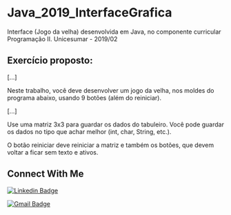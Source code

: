 # Java_2019_InterfaceGrafica
Interface (Jogo da velha) desenvolvida em Java, no componente curricular Programação II. Unicesumar - 2019/02

## Exercício proposto:

[...]

Neste trabalho, você deve desenvolver um jogo da velha, nos moldes do programa abaixo, usando 9 botões (além do reiniciar).

[...]

Use uma matriz 3x3 para guardar os dados do tabuleiro. Você pode guardar os dados no tipo que achar melhor (int, char, String, etc.).

O botão reiniciar deve reiniciar a matriz e também os botões, que devem voltar a ficar sem texto e ativos.

## Connect With Me

[![Linkedin Badge](https://img.shields.io/badge/-LinkedIn-blue?style=flat-square&logo=Linkedin&logoColor=white&link=https:https://www.linkedin.com/in/eduardo-w-ungefehr-838226101/)](https://www.linkedin.com/in/eduardo-w-ungefehr-838226101/)

[![Gmail Badge](https://img.shields.io/badge/-Gmail-c14438?style=flat-square&logo=Gmail&logoColor=white&link=mailto:eduardowubr@gmail.com)](mailto:eduardowubr@gmail.com)
